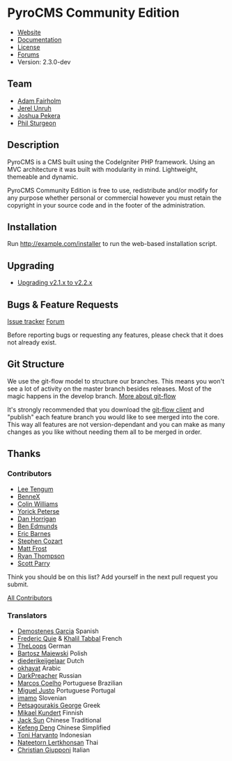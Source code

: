 # PyroCMS Community Edition

* [Website](http://pyrocms.com/)
* [Documentation](https://www.pyrocms.com/support/documentation)
* [License](http://pyrocms.com/legal/license)
* [Forums](http://pyrocms.com/forums)
* Version: 2.3.0-dev

## Team

* [Adam Fairholm](http://parse19.com/)
* [Jerel Unruh](http://unruhdesigns.com/)
* [Joshua Pekera](http://joshuapekera.com/)
* [Phil Sturgeon](http://philsturgeon.co.uk/)

## Description

PyroCMS is a CMS built using the CodeIgniter PHP framework. Using an MVC architecture
it was built with modularity in mind. Lightweight, themeable and dynamic.

PyroCMS Community Edition is free to use, redistribute and/or modify for any purpose whether personal or commercial however you must retain the copyright in your source code and in the footer of the administration.


## Installation

Run http://example.com/installer to run the web-based installation script.


## Upgrading

* [Upgrading v2.1.x to v2.2.x](http://docs.pyrocms.com/2.2/manual/index.php/setup/upgrade-guides/upgrade-2-1-to-2-2)

## Bugs & Feature Requests

[Issue tracker](http://github.com/pyrocms/pyrocms/issues)
[Forum](http://www.pyrocms.com/forums)

Before reporting bugs or requesting any features, please check that it does not already exist.

## Git Structure

We use the git-flow model to structure our branches. This means you won't see a lot of activity on the master branch besides releases.
Most of the magic happens in the develop branch.
[More about git-flow](http://nvie.com/posts/a-successful-git-branching-model/)

It's strongly recommended that you download the [git-flow client](https://github.com/nvie/gitflow) and "publish" each feature branch you would like to see merged into the core. This way all features are not version-dependant and you can make as many changes as you like without needing them all to be merged in order.

## Thanks

### Contributors

* [Lee Tengum](http://twitter.com/thatleeguy)
* [BenneX](http://github.com/BenneX)
* [Colin Williams](http://williamsconcepts.com/)
* [Yorick Peterse](http://www.yorickpeterse.com/)
* [Dan Horrigan](http://dhorrigan.com/)
* [Ben Edmunds](http://benedmunds.com/)
* [Eric Barnes](http://ericlbarnes.com/)
* [Stephen Cozart](http://twitter.com/stephencozart)
* [Matt Frost](http://shortwhitebaldguy.com)
* [Ryan Thompson](http://aiwebsystems.com)
* [Scott Parry](http://ikreativ.com/)

Think you should be on this list? Add yourself in the next pull request you submit.

[All Contributors](https://github.com/pyrocms/pyrocms/contributors)

### Translators

* [Demostenes Garcia](http://www.demogar.com/) Spanish
* [Frederic Quie](http://www.bleekom.org/) & [Khalil Tabbal](http://www.khalil-tabbal.com) French
* [TheLoops](http://codeigniter.com/forums/member/62232/) German
* [Bartosz Majewski](http://404design.pl/) Polish
* [diederikeijgelaar](http://github.com/diederikeijgelaar) Dutch
* [okhayat](http://webymaster.com/) Arabic
* [DarkPreacher](http://darklab.ru) Russian
* [Marcos Coelho](http://marcoscoelho.com/) Portuguese Brazilian
* [Miguel Justo](http://migueljusto.net/) Portuguese Portugal
* [imamo](http://www.imamo.si/) Slovenian
* [Petsagourakis George](https://github.com/petsagouris) Greek
* [Mikael Kundert](https://github.com/mikaelkundert) Finnish
* [Jack Sun](http://www.omatic.com.tw/) Chinese Traditional
* [Kefeng Deng](http://www.51any.com/) Chinese Simplified
* [Toni Haryanto](http://toniharyanto.cs.upi.edu/) Indonesian
* [Nateetorn Lertkhonsan](http://twitter.com/ikwannnnn) Thai
* [Christian Giupponi](https://github.com/ChristianGiupponi) Italian
